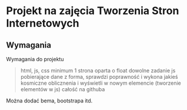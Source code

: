 # Projekt na zajęcia Tworzenia Stron Internetowych

## Wymagania
Wymagania do projektu
> html, js, css
> minimum 1 strona oparta o float
> dowolne zadanie  js pobierające dane z forma, sprawdzi poprawność i wykona jakieś kosmiczne oblicznenia i wyświetli w nowym elemencie (tworzenie elementów w js)
> całość na githuba

Można dodać bema, bootstrapa itd.

